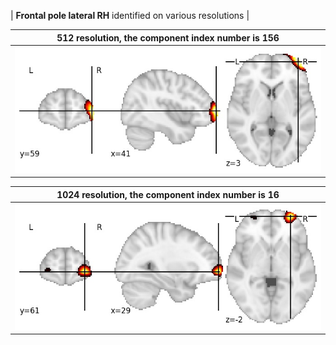 


| **Frontal pole lateral RH** identified on various resolutions |

| 512 resolution, the component index number is 156|  
|:---:|  
| ![Component 512](../512/final/156.jpg "From component 512: Frontal pole lateral RH") |

| 1024 resolution, the component index number is 16|  
|:---:|  
| ![Component 1024](../1024/final/16.jpg "From component 1024: Frontal pole lateral RH") |